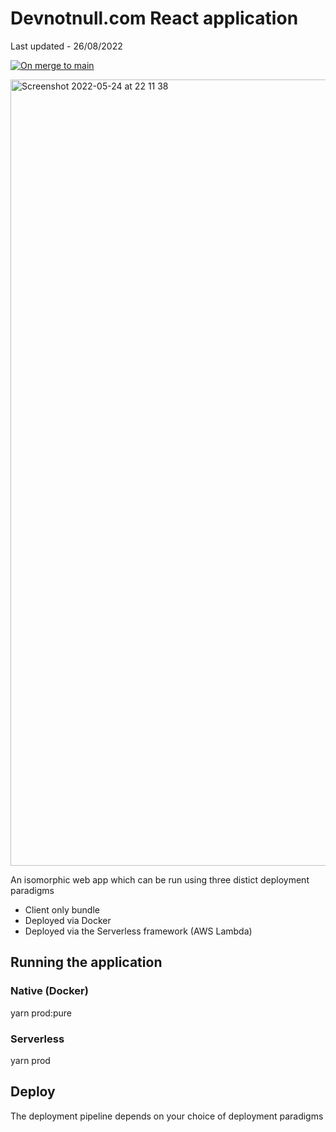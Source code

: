 # Devnotnull.com React application

Last updated - 26/08/2022

[![On merge to main](https://github.com/devisnotnull/devnotnull.com-app/actions/workflows/on_merge_main.yml/badge.svg)](https://github.com/devisnotnull/devnotnull.com-app/actions/workflows/on_merge_main.yml)

<img width="1258" alt="Screenshot 2022-05-24 at 22 11 38" src="https://user-images.githubusercontent.com/702691/170133701-79db584a-e95a-4ac5-8a38-3163fa18a77c.png">

An isomorphic web app which can be run using three distict deployment paradigms

- Client only bundle
- Deployed via Docker
- Deployed via the Serverless framework (AWS Lambda) 

## Running the application

### Native (Docker)

yarn prod:pure

### Serverless

yarn prod

## Deploy

The deployment pipeline depends on your choice of deployment paradigms
